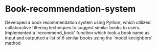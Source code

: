 # Book-recommendation-system
Developed a book recommendation system using Python, which utilized collaborative filtering techniques to suggest similar books to users. Implemented a 'recommend_book' function which took a book name as input and outputted a list of 6 similar books using the 'model.kneighbors' method
